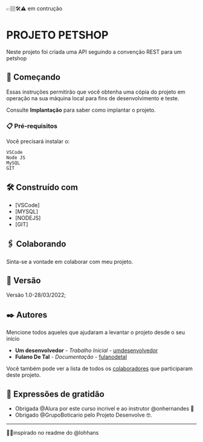👉🏽🛠⚠ em contrução
<!--👉🏽🛠⚠ em contrução
✋🏽❌⛔parado
👍🏽✔🟢concluído-->
# PROJETO PETSHOP

Neste projeto foi criada uma API seguindo a convenção REST para um petshop

## 🚀 Começando

Essas instruções permitirão que você obtenha uma cópia do projeto em operação na sua máquina local para fins de desenvolvimento e teste.

Consulte **Implantação** para saber como implantar o projeto.

### 📋 Pré-requisitos

Você precisará instalar o:
```
VSCode
Node JS
MySQL
GIT
```

<!--### 🔧 Instalação

Uma série de exemplos passo-a-passo que informam o que você deve executar para ter um ambiente de desenvolvimento em execução.

Diga como essa etapa será:

```
Dar exemplos
```

E repita:

```
Até finalizar
```

Termine com um exemplo de como obter dados do sistema ou como usá-los para uma pequena demonstração.

## ⚙️ Executando os testes

Explicar como executar os testes automatizados para este sistema.

### 🔩 Analise os testes de ponta a ponta

Explique que eles verificam esses testes e porquê.

```
Dar exemplos
```

### ⌨️ E testes de estilo de codificação

Explique que eles verificam esses testes e porquê.

```
Dar exemplos
```

## 📦 Desenvolvimento

Adicione notas adicionais sobre como implantar isso em um sistema ativo-->

## 🛠️ Construído com

* [VSCode]<!--(http://www.dropwizard.io/1.0.2/docs/) - O framework web usado-->
* [MYSQL]
* [NODEJS]
* [GIT]

## 🖇️ Colaborando

Sinta-se a vontade em colaborar com meu projeto.

## 📌 Versão

Versão 1.0-28/03/2022;

## ✒️ Autores

Mencione todos aqueles que ajudaram a levantar o projeto desde o seu início

* **Um desenvolvedor** - *Trabalho Inicial* - [umdesenvolvedor](https://github.com/linkParaPerfil)
* **Fulano De Tal** - *Documentação* - [fulanodetal](https://github.com/linkParaPerfil)

Você também pode ver a lista de todos os [colaboradores](https://github.com/usuario/projeto/colaboradores) que participaram deste projeto.

<!--## 📄 Licença

Este projeto está sob a licença (sua licença) - veja o arquivo [LICENSE.md](https://github.com/usuario/projeto/licenca) para detalhes.-->

## 🎁 Expressões de gratidão

* Obrigada @Alura por este curso incrivel e ao instrutor  @onhernandes  📢
* Obrigado @GrupoBoticario pelo Projeto Desenvolve 🤓.

---
🤝🏽inspirado no readme do @lohhans